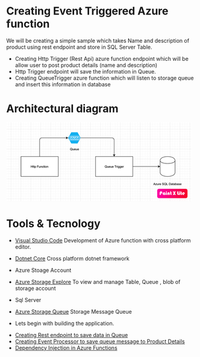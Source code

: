 # Creating Event Triggered Azure function

We will be creating a simple sample which takes Name and description of product using rest endpoint and store in SQL Server Table.

-   Creating Http Trigger (Rest Api) azure function endpoint which will be allow user to post product details (name and description)
-   Http Trigger endpoint will save the information in Queue.
-   Creating QueueTrigger azure function which will listen to storage queue and insert this information in database

# Architectural diagram

![N|Solid](image/ArchitecturalDiagram.png)


# Tools & Tecnology 

* [Visual Studio Code](https://docs.microsoft.com/en-us/azure/azure-functions/functions-create-first-function-vs-code) Development of Azure function with cross platform editor.
* [Dotnet Core](https://dotnet.microsoft.com/download) Cross platform dotnet framework
* Azure Stoage Account
* [Azure Storage Explore](https://azure.microsoft.com/en-us/features/storage-explorer/) To view and manage Table, Queue , blob of storage account
* Sql Server
* [Azure Storage Queue](https://docs.microsoft.com/en-us/azure/storage/queues/storage-queues-introduction) Storage Message Queue

* Lets begin with building the application.

- [Creating Rest endpoint to save data in Queue](Docs/HttpTrigger.md)
- [Creating Event Processor to save queue message to Product Details](Docs/EventProcessor.md)
- [Dependency Injection in Azure Functions](Docs/DependecyInjection.md)



